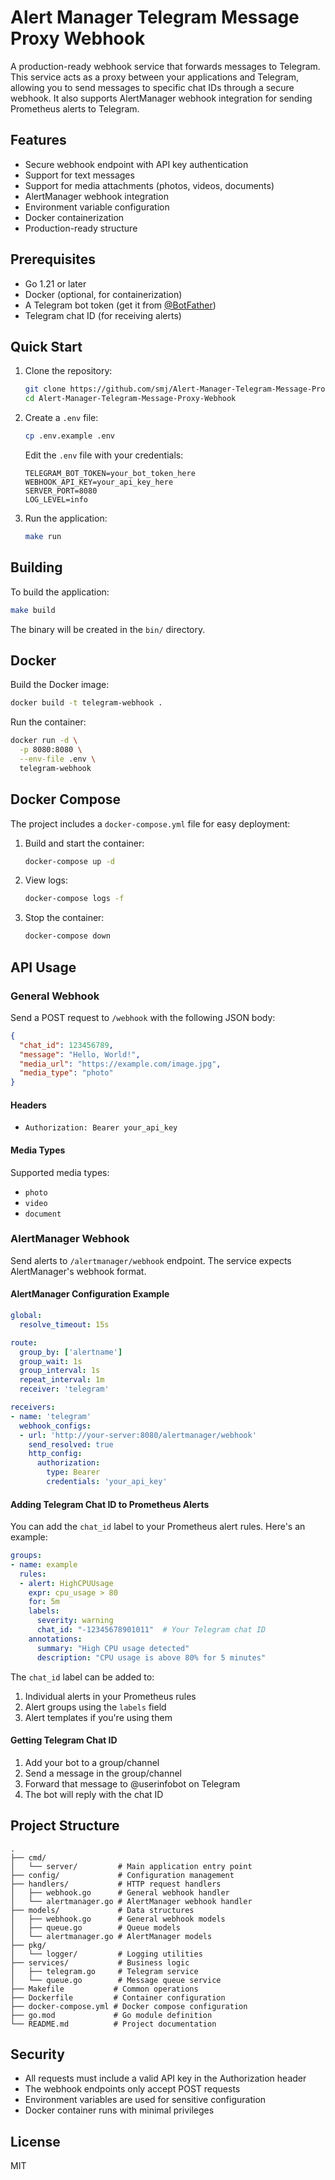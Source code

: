# Alert Manager Telegram Message Proxy Webhook

A production-ready webhook service that forwards messages to Telegram. This service acts as a proxy between your applications and Telegram, allowing you to send messages to specific chat IDs through a secure webhook. It also supports AlertManager webhook integration for sending Prometheus alerts to Telegram.

## Features

- Secure webhook endpoint with API key authentication
- Support for text messages
- Support for media attachments (photos, videos, documents)
- AlertManager webhook integration
- Environment variable configuration
- Docker containerization
- Production-ready structure

## Prerequisites

- Go 1.21 or later
- Docker (optional, for containerization)
- A Telegram bot token (get it from [@BotFather](https://t.me/BotFather))
- Telegram chat ID (for receiving alerts)

## Quick Start

1. Clone the repository:
   ```bash
   git clone https://github.com/smj/Alert-Manager-Telegram-Message-Proxy-Webhook.git
   cd Alert-Manager-Telegram-Message-Proxy-Webhook
   ```

2. Create a `.env` file:
   ```bash
   cp .env.example .env
   ```
   Edit the `.env` file with your credentials:
   ```
   TELEGRAM_BOT_TOKEN=your_bot_token_here
   WEBHOOK_API_KEY=your_api_key_here
   SERVER_PORT=8080
   LOG_LEVEL=info
   ```

3. Run the application:
   ```bash
   make run
   ```

## Building

To build the application:
```bash
make build
```

The binary will be created in the `bin/` directory.

## Docker

Build the Docker image:
```bash
docker build -t telegram-webhook .
```

Run the container:
```bash
docker run -d \
  -p 8080:8080 \
  --env-file .env \
  telegram-webhook
```

## Docker Compose

The project includes a `docker-compose.yml` file for easy deployment:

1. Build and start the container:
   ```bash
   docker-compose up -d
   ```

2. View logs:
   ```bash
   docker-compose logs -f
   ```

3. Stop the container:
   ```bash
   docker-compose down
   ```

## API Usage

### General Webhook

Send a POST request to `/webhook` with the following JSON body:

```json
{
  "chat_id": 123456789,
  "message": "Hello, World!",
  "media_url": "https://example.com/image.jpg",
  "media_type": "photo"
}
```

#### Headers
- `Authorization: Bearer your_api_key`

#### Media Types
Supported media types:
- `photo`
- `video`
- `document`

### AlertManager Webhook

Send alerts to `/alertmanager/webhook` endpoint. The service expects AlertManager's webhook format.

#### AlertManager Configuration Example

```yaml
global:
  resolve_timeout: 15s

route:
  group_by: ['alertname']
  group_wait: 1s
  group_interval: 1s
  repeat_interval: 1m
  receiver: 'telegram'

receivers:
- name: 'telegram'
  webhook_configs:
  - url: 'http://your-server:8080/alertmanager/webhook'
    send_resolved: true
    http_config:
      authorization:
        type: Bearer
        credentials: 'your_api_key'
```

#### Adding Telegram Chat ID to Prometheus Alerts

You can add the `chat_id` label to your Prometheus alert rules. Here's an example:

```yaml
groups:
- name: example
  rules:
  - alert: HighCPUUsage
    expr: cpu_usage > 80
    for: 5m
    labels:
      severity: warning
      chat_id: "-12345678901011"  # Your Telegram chat ID
    annotations:
      summary: "High CPU usage detected"
      description: "CPU usage is above 80% for 5 minutes"
```

The `chat_id` label can be added to:
1. Individual alerts in your Prometheus rules
2. Alert groups using the `labels` field
3. Alert templates if you're using them

#### Getting Telegram Chat ID
1. Add your bot to a group/channel
2. Send a message in the group/channel
3. Forward that message to @userinfobot on Telegram
4. The bot will reply with the chat ID

## Project Structure

```
.
├── cmd/
│   └── server/         # Main application entry point
├── config/             # Configuration management
├── handlers/           # HTTP request handlers
│   ├── webhook.go      # General webhook handler
│   └── alertmanager.go # AlertManager webhook handler
├── models/             # Data structures
│   ├── webhook.go      # General webhook models
│   ├── queue.go        # Queue models
│   └── alertmanager.go # AlertManager models
├── pkg/
│   └── logger/         # Logging utilities
├── services/           # Business logic
│   ├── telegram.go     # Telegram service
│   └── queue.go        # Message queue service
├── Makefile           # Common operations
├── Dockerfile         # Container configuration
├── docker-compose.yml # Docker compose configuration
├── go.mod             # Go module definition
└── README.md          # Project documentation
```

## Security

- All requests must include a valid API key in the Authorization header
- The webhook endpoints only accept POST requests
- Environment variables are used for sensitive configuration
- Docker container runs with minimal privileges

## License

MIT 